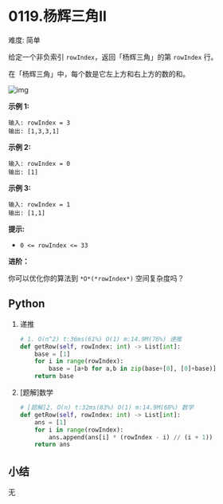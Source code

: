 # 0119.杨辉三角II

难度: 简单

给定一个非负索引 `rowIndex`，返回「杨辉三角」的第 `rowIndex` 行。

在「杨辉三角」中，每个数是它左上方和右上方的数的和。

![img](https://pic.leetcode-cn.com/1626927345-DZmfxB-PascalTriangleAnimated2.gif)

 

**示例 1:**

```
输入: rowIndex = 3
输出: [1,3,3,1]
```

**示例 2:**

```
输入: rowIndex = 0
输出: [1]
```

**示例 3:**

```
输入: rowIndex = 1
输出: [1,1]
```

 

**提示:**

- `0 <= rowIndex <= 33`

 

**进阶：**

你可以优化你的算法到 `*O*(*rowIndex*)` 空间复杂度吗？

## Python

1. 递推

   ```python
   # 1. O(n^2) t:36ms(61%) O(1) m:14.9M(76%) 递推
   def getRow(self, rowIndex: int) -> List[int]:
       base = [1]
       for i in range(rowIndex):
           base = [a+b for a,b in zip(base+[0], [0]+base)]
       return base
   ```

2. [题解]数学

   ```python
   # [题解]2. O(n) t:32ms(83%) O(1) m:14.9M(68%) 数学
   def getRow(self, rowIndex: int) -> List[int]:
       ans = [1]
       for i in range(rowIndex):
           ans.append(ans[i] * (rowIndex - i) // (i + 1))
       return ans
   ```

## 小结

无